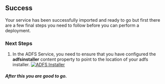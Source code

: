 [wl]: https://raw.github.com/persistentsystems/solutions-import-beta/ADFS-Service/adfsinstaller.png

## Success
Your service has been successfully imported and ready to go but first there are a few final steps you need to follow before you can perform a deployment.

### Next Steps
1. In the ADFS Service, you need to ensure that you have configured the **adfsinstaller** content property to point to the location of your adfs installer.
[![ADFS Installer][wl]][wl]



##### After this you are good to go.